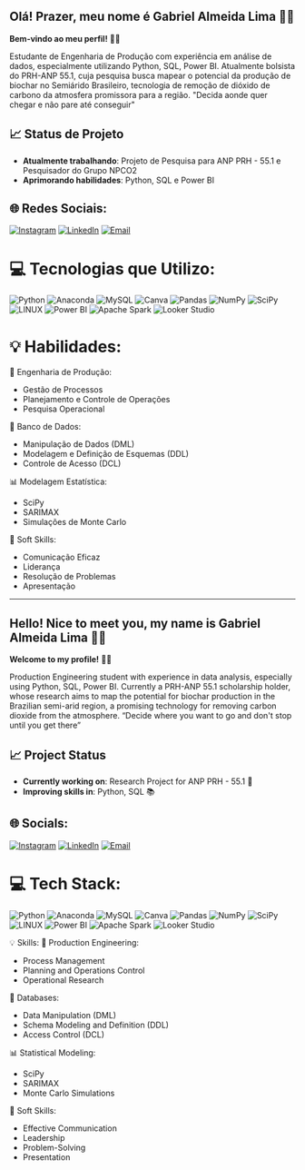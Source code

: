 ## Olá! Prazer, meu nome é Gabriel Almeida Lima 🤝🏻

**Bem-vindo ao meu perfil!**  👋🏻

Estudante de Engenharia de Produção com experiência em análise de dados, especialmente utilizando Python, SQL, Power BI. Atualmente  bolsista do PRH-ANP 55.1, cuja pesquisa busca mapear o potencial da produção de biochar no Semiárido Brasileiro, tecnologia de remoção de dióxido de carbono da atmosfera promissora para a região.
"Decida aonde quer chegar e não pare até conseguir"

## 📈 Status de Projeto

- **Atualmente trabalhando**: Projeto de Pesquisa para ANP PRH - 55.1 e Pesquisador do Grupo NPCO2 
- **Aprimorando habilidades**: Python, SQL e Power BI

## 🌐 Redes Sociais:

[![Instagram](https://img.shields.io/badge/Instagram-%23E4405F.svg?logo=Instagram&logoColor=white)](https://www.instagram.com/gabriexal/) 
[![LinkedIn](https://img.shields.io/badge/LinkedIn-%230077B5.svg?logo=linkedin&logoColor=white)](https://www.linkedin.com/in/gabriel-almeida-lima-a4a655236/) 
[![Email](https://img.shields.io/badge/Email-D14836?logo=gmail&logoColor=white)](mailto:gabriexal@gmail.com)

# 💻 Tecnologias que Utilizo:

![Python](https://img.shields.io/badge/python-3670A0?style=for-the-badge&logo=python&logoColor=ffdd54) 
![Anaconda](https://img.shields.io/badge/Anaconda-%2344A833.svg?style=for-the-badge&logo=anaconda&logoColor=white) 
![MySQL](https://img.shields.io/badge/mysql-%2300f.svg?style=for-the-badge&logo=mysql&logoColor=white) 
![Canva](https://img.shields.io/badge/Canva-%2300C4CC.svg?style=for-the-badge&logo=Canva&logoColor=white) 
![Pandas](https://img.shields.io/badge/pandas-%23150458.svg?style=for-the-badge&logo=pandas&logoColor=white) 
![NumPy](https://img.shields.io/badge/numpy-%23013243.svg?style=for-the-badge&logo=numpy&logoColor=white) 
![SciPy](https://img.shields.io/badge/SciPy-%230C55A5.svg?style=for-the-badge&logo=scipy&logoColor=%white) 
![LINUX](https://img.shields.io/badge/Linux-FCC624?style=for-the-badge&logo=linux&logoColor=black) 
![Power BI](https://img.shields.io/badge/PowerBI-F2C811?style=for-the-badge&logo=Power%20BI&logoColor=black) 
![Apache Spark](https://img.shields.io/badge/Apache%20Spark-E25A1C?style=for-the-badge&logo=apachespark&logoColor=white) 
![Looker Studio](https://img.shields.io/badge/Looker%20Studio-4285F4?style=for-the-badge&logo=lookerstudio&logoColor=white)

# 💡 Habilidades:
🎯 Engenharia de Produção:
- Gestão de Processos
- Planejamento e Controle de Operações
- Pesquisa Operacional
  
💾 Banco de Dados: 
- Manipulação de Dados (DML)
- Modelagem e Definição de Esquemas (DDL)
- Controle de Acesso (DCL)
  
📊 Modelagem Estatística:
- SciPy
- SARIMAX
- Simulações de Monte Carlo
  
🤝 Soft Skills:
- Comunicação Eficaz
- Liderança
- Resolução de Problemas
- Apresentação
---

## Hello! Nice to meet you, my name is Gabriel Almeida Lima 🤝🏻

**Welcome to my profile!**  👋🏻

Production Engineering student with experience in data analysis, especially using Python, SQL, Power BI. Currently a PRH-ANP 55.1 scholarship holder, whose research aims to map the potential for biochar production in the Brazilian semi-arid region, a promising technology for removing carbon dioxide from the atmosphere.
“Decide where you want to go and don't stop until you get there”

## 📈 Project Status

- **Currently working on**: Research Project for ANP PRH - 55.1 🚧  
- **Improving skills in**: Python, SQL 📚

## 🌐 Socials:

[![Instagram](https://img.shields.io/badge/Instagram-%23E4405F.svg?logo=Instagram&logoColor=white)](https://www.instagram.com/gabriexal/) [![LinkedIn](https://img.shields.io/badge/LinkedIn-%230077B5.svg?logo=linkedin&logoColor=white)](https://www.linkedin.com/in/gabriel-almeida-lima-a4a655236/) [![Email](https://img.shields.io/badge/Email-D14836?logo=gmail&logoColor=white)](mailto:gabriexal@gmail.com)

# 💻 Tech Stack:

![Python](https://img.shields.io/badge/python-3670A0?style=for-the-badge&logo=python&logoColor=ffdd54) 
![Anaconda](https://img.shields.io/badge/Anaconda-%2344A833.svg?style=for-the-badge&logo=anaconda&logoColor=white) 
![MySQL](https://img.shields.io/badge/mysql-%2300f.svg?style=for-the-badge&logo=mysql&logoColor=white) 
![Canva](https://img.shields.io/badge/Canva-%2300C4CC.svg?style=for-the-badge&logo=Canva&logoColor=white) 
![Pandas](https://img.shields.io/badge/pandas-%23150458.svg?style=for-the-badge&logo=pandas&logoColor=white) 
![NumPy](https://img.shields.io/badge/numpy-%23013243.svg?style=for-the-badge&logo=numpy&logoColor=white) 
![SciPy](https://img.shields.io/badge/SciPy-%230C55A5.svg?style=for-the-badge&logo=scipy&logoColor=%white) 
![LINUX](https://img.shields.io/badge/Linux-FCC624?style=for-the-badge&logo=linux&logoColor=black) 
![Power BI](https://img.shields.io/badge/PowerBI-F2C811?style=for-the-badge&logo=Power%20BI&logoColor=black) 
![Apache Spark](https://img.shields.io/badge/Apache%20Spark-E25A1C?style=for-the-badge&logo=apachespark&logoColor=white) 
![Looker Studio](https://img.shields.io/badge/Looker%20Studio-4285F4?style=for-the-badge&logo=lookerstudio&logoColor=white)

💡 Skills:
🎯 Production Engineering:

- Process Management
- Planning and Operations Control
- Operational Research

💾 Databases:

- Data Manipulation (DML)
- Schema Modeling and Definition (DDL)
- Access Control (DCL)

📊 Statistical Modeling:

- SciPy
- SARIMAX
- Monte Carlo Simulations

🤝 Soft Skills:

- Effective Communication
- Leadership
- Problem-Solving
- Presentation
